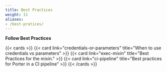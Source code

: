 ```yaml
---
title: Best Practices
weight: 11
aliases:
- /best-pratices/
---
```


**Follow Best Practices**

{{< cards >}}
{{< card link="credentials-or-parameters" title="When to use credentials vs parameters" >}}
{{< card link="exec-mixin" title="Best Practices for the mixin." >}}
{{< card link="ci-pipeline" title="Best practices for Porter in a CI pipeline" >}}
{{< /cards >}}

